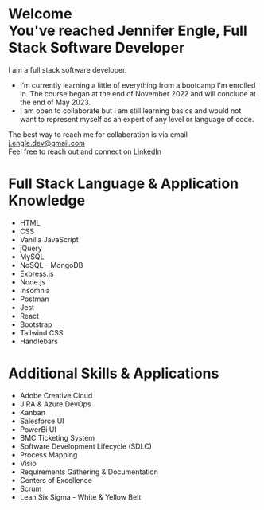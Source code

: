 <head>
  <link rel="stylesheet" href="https://cdn.jsdelivr.net/npm/devicons@1.8.0/css/devicons.min.css">
</head>
<body>

  <h1>Welcome <br>
  You've reached Jennifer Engle, Full Stack Software Developer</h1>
  
I am a full stack software developer. 
  
- I’m currently learning a little of everything from a bootcamp I'm enrolled in. The course began at the end of November 2022 and will conclude at the end of May 2023.
- I am open to collaborate but I am still learning basics and would not want to represent myself as an expert of any level or language of code. 

The best way to reach me for collaboration is via email j.engle.dev@gmail.com <br>
Feel free to reach out and connect on <a href="linkedin.com/in/jennifer-engle">LinkedIn</a> 


  

<h1>Full Stack Language & Application Knowledge</h1>
  <ul>
    <li>HTML</li>
    <li>CSS</li>
    <li>Vanilla JavaScript</li>
    <li>jQuery</li>
    <li>MySQL</li>
    <li>NoSQL - MongoDB</li>
    <li>Express.js</li>
    <li>Node.js</li>
    <li>Insomnia</li>
    <li>Postman</li>
    <li>Jest</li>
    <li>React</li>
    <li>Bootstrap</li>
    <li>Tailwind CSS</li>
    <li>Handlebars</li>
  </ul>
<h1>Additional Skills & Applications</h1>
<ul> 
  <li>Adobe Creative Cloud</li>
  <li>JIRA & Azure DevOps</li>
  <li>Kanban</li>
  <li>Salesforce UI</li>
  <li>PowerBi UI</li>
  <li>BMC Ticketing System</li>
  <li>Software Development Lifecycle (SDLC)</li>
  <li>Process Mapping</li>
  <li>Visio</li>
  <li>Requirements Gathering & Documentation</li>
  <li>Centers of Excellence</li>
  <li>Scrum</li>
  <li>Lean Six Sigma - White & Yellow Belt</li>
</ul>
  
</body>
<!---
jengle-dev/jengle-dev is a ✨ special ✨ repository because its `README.md` (this file) appears on your GitHub profile.
You can click the Preview link to take a look at your changes.
--->
